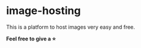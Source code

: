 # image-hosting

This is a platform to host images very easy and free.

**Feel free to give a :star:**
